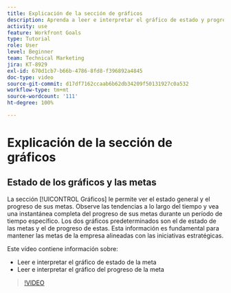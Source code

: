 ```yaml
---
title: Explicación de la sección de gráficos
description: Aprenda a leer e interpretar el gráfico de estado y progreso de las metas en [!DNL Goals].
activity: use
feature: Workfront Goals
type: Tutorial
role: User
level: Beginner
team: Technical Marketing
jira: KT-8929
exl-id: 670d1cb7-b66b-4786-8fd8-f396892a4845
doc-type: video
source-git-commit: d17df7162ccaab6b62db34209f50131927c0a532
workflow-type: tm+mt
source-wordcount: '111'
ht-degree: 100%

---
```


# Explicación de la sección de gráficos

## Estado de los gráficos y las metas

La sección [!UICONTROL Gráficos] le permite ver el estado general y el progreso de sus metas. Observe las tendencias a lo largo del tiempo y vea una instantánea completa del progreso de sus metas durante un período de tiempo específico. Los dos gráficos predeterminados son el de estado de las metas y el de progreso de estas. Esta información es fundamental para mantener las metas de la empresa alineadas con las iniciativas estratégicas.

Este vídeo contiene información sobre:

* Leer e interpretar el gráfico de estado de la meta
* Leer e interpretar el gráfico del progreso de la meta

>[!VIDEO](https://video.tv.adobe.com/v/335201/?quality=12&learn=on&enablevpops)
